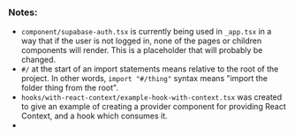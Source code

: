 ### Notes:
- `component/supabase-auth.tsx` is currently being used in `_app.tsx` in a way that if the user is not logged in, none of the pages or children components will render. This is a placeholder that will probably be changed.
- `#/` at the start of an import statements means relative to the root of the project. In other words, `import "#/thing"` syntax means "import the folder thing from the root".
- `hooks/with-react-context/example-hook-with-context.tsx` was created to give an example of creating a provider component for providing React Context, and a hook which consumes it.
- 
